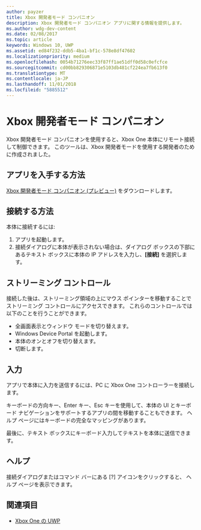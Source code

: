 ```yaml
---
author: payzer
title: Xbox 開発者モード コンパニオン
description: Xbox 開発者モード コンパニオン アプリに関する情報を提供します。
ms.author: wdg-dev-content
ms.date: 02/08/2017
ms.topic: article
keywords: Windows 10, UWP
ms.assetid: ed84f232-ddb5-4ba1-bf1c-578e8df47602
ms.localizationpriority: medium
ms.openlocfilehash: 0054b71276eec33f87ff1ae51dff0d58c0efcfce
ms.sourcegitcommit: cd00bb829306871e5103db481cf224ea7fb613f0
ms.translationtype: MT
ms.contentlocale: ja-JP
ms.lasthandoff: 11/01/2018
ms.locfileid: "5885512"
---
```

# <a name="xbox-dev-mode-companion"></a>Xbox 開発者モード コンパニオン

Xbox 開発者モード コンパニオンを使用すると、Xbox One 本体にリモート接続して制御できます。 このツールは、Xbox 開発者モードを使用する開発者のために作成されました。

## <a name="how-to-get-the-app"></a>アプリを入手する方法  
[Xbox 開発者モード コンパニオン (プレビュー)](https://www.microsoft.com/store/p/xbox-dev-mode-companion/9nblggh519cp) をダウンロードします。

## <a name="how-to-connect"></a>接続する方法   
本体に接続するには:

1. アプリを起動します。   
2. 接続ダイアログに本体が表示されない場合は、ダイアログ ボックスの下部にあるテキスト ボックスに本体の IP アドレスを入力し、**[接続]** を選択します。

## <a name="streaming-controls"></a>ストリーミング コントロール
接続した後は、ストリーミング領域の上にマウス ポインターを移動することでストリーミング コントロールにアクセスできます。 これらのコントロールでは以下のことを行うことができます。
* 全画面表示とウィンドウ モードを切り替えます。
* Windows Device Portal を起動します。
* 本体のオンとオフを切り替えます。
* 切断します。

## <a name="input"></a>入力
アプリで本体に入力を送信するには、PC に Xbox One コントローラーを接続します。   
    
キーボードの方向キー、Enter キー、Esc キーを使用して、本体の UI とキーボード ナビゲーションをサポートするアプリの間を移動することもできます。 ヘルプ ページにはキーボードの完全なマッピングがあります。   
   
最後に、テキスト ボックスにキーボード入力してテキストを本体に送信できます。   

## <a name="help"></a>ヘルプ
接続ダイアログまたはコマンド バーにある [?] アイコンをクリックすると、 ヘルプ ページを表示できます。

## <a name="see-also"></a>関連項目
- [Xbox One の UWP](index.md)
